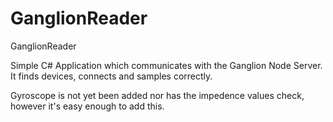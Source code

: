 # GanglionReader
GanglionReader

Simple C# Application which communicates with the Ganglion Node Server.
It finds devices, connects and samples correctly. 

Gyroscope is not yet been added nor has the impedence values check, however it's easy enough to add this.

